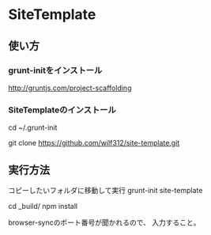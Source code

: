 # SiteTemplate

## 使い方

### grunt-initをインストール

http://gruntjs.com/project-scaffolding


### SiteTemplateのインストール

cd ~/.grunt-init

git clone https://github.com/wilf312/site-template.git


## 実行方法
コピーしたいフォルダに移動して実行
grunt-init site-template


cd _build/
npm install


browser-syncのポート番号が聞かれるので、
入力すること。